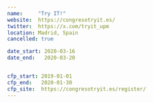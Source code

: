 ```yaml
---
name:     "Try IT!"
website:  https://congresotryit.es/
twitter:  https://x.com/tryit_upm
location: Madrid, Spain
cancelled: true

date_start: 2020-03-16
date_end:   2020-03-20


cfp_start: 2019-01-01
cfp_end:   2020-01-30
cfp_site:  https://congresotryit.es/register/
---
```

